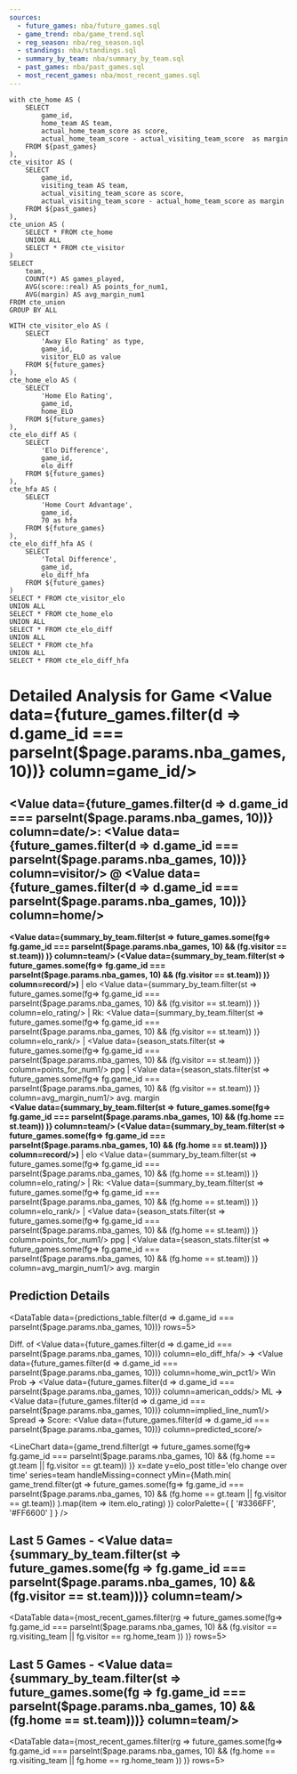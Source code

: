 ```yaml
---
sources:
  - future_games: nba/future_games.sql
  - game_trend: nba/game_trend.sql
  - reg_season: nba/reg_season.sql
  - standings: nba/standings.sql
  - summary_by_team: nba/summary_by_team.sql
  - past_games: nba/past_games.sql
  - most_recent_games: nba/most_recent_games.sql
---
```


```season_stats
with cte_home AS (
    SELECT 
        game_id,
        home_team AS team,
        actual_home_team_score as score,
        actual_home_team_score - actual_visiting_team_score  as margin
    FROM ${past_games}
),
cte_visitor AS (
    SELECT 
        game_id,
        visiting_team AS team,
        actual_visiting_team_score as score,
        actual_visiting_team_score - actual_home_team_score as margin
    FROM ${past_games}
),
cte_union AS (
    SELECT * FROM cte_home
    UNION ALL
    SELECT * FROM cte_visitor
)
SELECT
    team,
    COUNT(*) AS games_played,
    AVG(score::real) AS points_for_num1,
    AVG(margin) AS avg_margin_num1
FROM cte_union
GROUP BY ALL
```

```predictions_table
WITH cte_visitor_elo AS (
    SELECT
        'Away Elo Rating' as type,
        game_id,
        visitor_ELO as value
    FROM ${future_games}
),
cte_home_elo AS (
    SELECT
        'Home Elo Rating',
        game_id,
        home_ELO
    FROM ${future_games}
),
cte_elo_diff AS (
    SELECT
        'Elo Difference',
        game_id,
        elo_diff
    FROM ${future_games}
),
cte_hfa AS (
    SELECT
        'Home Court Advantage',
        game_id,
        70 as hfa
    FROM ${future_games}
),
cte_elo_diff_hfa AS (
    SELECT
        'Total Difference',
        game_id,
        elo_diff_hfa
    FROM ${future_games}
)
SELECT * FROM cte_visitor_elo
UNION ALL
SELECT * FROM cte_home_elo
UNION ALL
SELECT * FROM cte_elo_diff
UNION ALL
SELECT * FROM cte_hfa
UNION ALL
SELECT * FROM cte_elo_diff_hfa
```

# Detailed Analysis for Game <Value data={future_games.filter(d => d.game_id === parseInt($page.params.nba_games, 10))} column=game_id/>

## <Value data={future_games.filter(d => d.game_id === parseInt($page.params.nba_games, 10))} column=date/>: <Value data={future_games.filter(d => d.game_id === parseInt($page.params.nba_games, 10))} column=visitor/> @ <Value data={future_games.filter(d => d.game_id === parseInt($page.params.nba_games, 10))} column=home/>

**<Value data={summary_by_team.filter(st =>
        future_games.some(fg=>
            fg.game_id === parseInt($page.params.nba_games, 10) && (fg.visitor == st.team))
    )}  column=team/> (<Value data={summary_by_team.filter(st =>
        future_games.some(fg=>
            fg.game_id === parseInt($page.params.nba_games, 10) && (fg.visitor == st.team))
    )}  column=record/>)** | elo <Value data={summary_by_team.filter(st =>
        future_games.some(fg=>
            fg.game_id === parseInt($page.params.nba_games, 10) && (fg.visitor == st.team))
    )}  column=elo_rating/> | Rk: <Value data={summary_by_team.filter(st =>
        future_games.some(fg=>
            fg.game_id === parseInt($page.params.nba_games, 10) && (fg.visitor == st.team))
    )}  column=elo_rank/> | <Value data={season_stats.filter(st =>
        future_games.some(fg=>
            fg.game_id === parseInt($page.params.nba_games, 10) && (fg.visitor == st.team))
    )}  column=points_for_num1/> ppg |  <Value data={season_stats.filter(st =>
        future_games.some(fg=>
            fg.game_id === parseInt($page.params.nba_games, 10) && (fg.visitor == st.team))
    )}  column=avg_margin_num1/> avg. margin<br>
**<Value data={summary_by_team.filter(st =>
        future_games.some(fg=>
            fg.game_id === parseInt($page.params.nba_games, 10) && (fg.home == st.team))
    )}  column=team/> (<Value data={summary_by_team.filter(st =>
        future_games.some(fg=>
            fg.game_id === parseInt($page.params.nba_games, 10) && (fg.home == st.team))
    )}  column=record/>)** | elo <Value data={summary_by_team.filter(st =>
        future_games.some(fg=>
            fg.game_id === parseInt($page.params.nba_games, 10) && (fg.home == st.team))
    )}  column=elo_rating/> | Rk: <Value data={summary_by_team.filter(st =>
        future_games.some(fg=>
            fg.game_id === parseInt($page.params.nba_games, 10) && (fg.home == st.team))
    )}  column=elo_rank/> | <Value data={season_stats.filter(st =>
        future_games.some(fg=>
            fg.game_id === parseInt($page.params.nba_games, 10) && (fg.home == st.team))
    )}  column=points_for_num1/> ppg |  <Value data={season_stats.filter(st =>
        future_games.some(fg=>
            fg.game_id === parseInt($page.params.nba_games, 10) && (fg.home == st.team))
    )}  column=avg_margin_num1/> avg. margin

## Prediction Details

<DataTable data={predictions_table.filter(d => d.game_id === parseInt($page.params.nba_games, 10))} rows=5>
  <Column id=type/>
  <Column id=value/>
</DataTable>

Diff. of <Value data={future_games.filter(d => d.game_id === parseInt($page.params.nba_games, 10))} column=elo_diff_hfa/> **->** <Value data={future_games.filter(d => d.game_id === parseInt($page.params.nba_games, 10))} column=home_win_pct1/> Win Prob **->** <Value data={future_games.filter(d => d.game_id === parseInt($page.params.nba_games, 10))} column=american_odds/> ML **->** <Value data={future_games.filter(d => d.game_id === parseInt($page.params.nba_games, 10))} column=implied_line_num1/> Spread **->** Score: <Value data={future_games.filter(d => d.game_id === parseInt($page.params.nba_games, 10))} column=predicted_score/> 

<LineChart
    data={game_trend.filter(gt =>
        future_games.some(fg=>
            fg.game_id === parseInt($page.params.nba_games, 10) && (fg.home == gt.team || fg.visitor == gt.team))
    )} 
    x=date
    y=elo_post
    title='elo change over time'
    series=team
    handleMissing=connect
    yMin={Math.min(
        game_trend.filter(gt =>
            future_games.some(fg=>
                fg.game_id === parseInt($page.params.nba_games, 10) && (fg.home == gt.team || fg.visitor == gt.team))
        ).map(item => item.elo_rating)
    )}
    colorPalette={
        [
        '#3366FF',
        '#FF6600'
        ]
    }
/>

## Last 5 Games - <Value data={summary_by_team.filter(st => future_games.some(fg => fg.game_id === parseInt($page.params.nba_games, 10) && (fg.visitor == st.team)))}  column=team/>

<DataTable
    data={most_recent_games.filter(rg =>
        future_games.some(fg=>
            fg.game_id === parseInt($page.params.nba_games, 10) && (fg.visitor == rg.visiting_team || fg.visitor == rg.home_team ))
    )} 
    rows=5>
  <Column id=date/>
  <Column id=T title=" "/>
  <Column id=visiting_team/>
  <Column id=" "/>
  <Column id=home_team/>
  <Column id=winning_team/>
  <Column id=score/>
</DataTable>

## Last 5 Games - <Value data={summary_by_team.filter(st => future_games.some(fg => fg.game_id === parseInt($page.params.nba_games, 10) && (fg.home == st.team)))}  column=team/>

<DataTable
    data={most_recent_games.filter(rg =>
        future_games.some(fg=>
            fg.game_id === parseInt($page.params.nba_games, 10) && (fg.home == rg.visiting_team || fg.home == rg.home_team ))
    )} 
    rows=5>
  <Column id=date/>
  <Column id=T title=" "/>
  <Column id=visiting_team/>
  <Column id=" "/>
  <Column id=home_team/>
  <Column id=winning_team/>
  <Column id=score/>
</DataTable>
